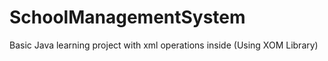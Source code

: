 # SchoolManagementSystem
 
Basic Java learning project with xml operations inside (Using XOM Library)

